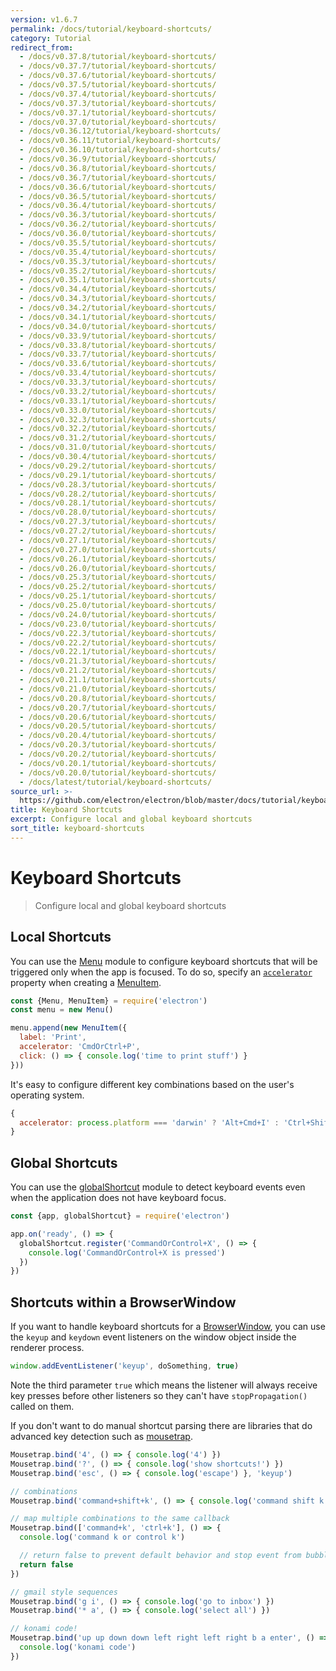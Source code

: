 ```yaml
---
version: v1.6.7
permalink: /docs/tutorial/keyboard-shortcuts/
category: Tutorial
redirect_from:
  - /docs/v0.37.8/tutorial/keyboard-shortcuts/
  - /docs/v0.37.7/tutorial/keyboard-shortcuts/
  - /docs/v0.37.6/tutorial/keyboard-shortcuts/
  - /docs/v0.37.5/tutorial/keyboard-shortcuts/
  - /docs/v0.37.4/tutorial/keyboard-shortcuts/
  - /docs/v0.37.3/tutorial/keyboard-shortcuts/
  - /docs/v0.37.1/tutorial/keyboard-shortcuts/
  - /docs/v0.37.0/tutorial/keyboard-shortcuts/
  - /docs/v0.36.12/tutorial/keyboard-shortcuts/
  - /docs/v0.36.11/tutorial/keyboard-shortcuts/
  - /docs/v0.36.10/tutorial/keyboard-shortcuts/
  - /docs/v0.36.9/tutorial/keyboard-shortcuts/
  - /docs/v0.36.8/tutorial/keyboard-shortcuts/
  - /docs/v0.36.7/tutorial/keyboard-shortcuts/
  - /docs/v0.36.6/tutorial/keyboard-shortcuts/
  - /docs/v0.36.5/tutorial/keyboard-shortcuts/
  - /docs/v0.36.4/tutorial/keyboard-shortcuts/
  - /docs/v0.36.3/tutorial/keyboard-shortcuts/
  - /docs/v0.36.2/tutorial/keyboard-shortcuts/
  - /docs/v0.36.0/tutorial/keyboard-shortcuts/
  - /docs/v0.35.5/tutorial/keyboard-shortcuts/
  - /docs/v0.35.4/tutorial/keyboard-shortcuts/
  - /docs/v0.35.3/tutorial/keyboard-shortcuts/
  - /docs/v0.35.2/tutorial/keyboard-shortcuts/
  - /docs/v0.35.1/tutorial/keyboard-shortcuts/
  - /docs/v0.34.4/tutorial/keyboard-shortcuts/
  - /docs/v0.34.3/tutorial/keyboard-shortcuts/
  - /docs/v0.34.2/tutorial/keyboard-shortcuts/
  - /docs/v0.34.1/tutorial/keyboard-shortcuts/
  - /docs/v0.34.0/tutorial/keyboard-shortcuts/
  - /docs/v0.33.9/tutorial/keyboard-shortcuts/
  - /docs/v0.33.8/tutorial/keyboard-shortcuts/
  - /docs/v0.33.7/tutorial/keyboard-shortcuts/
  - /docs/v0.33.6/tutorial/keyboard-shortcuts/
  - /docs/v0.33.4/tutorial/keyboard-shortcuts/
  - /docs/v0.33.3/tutorial/keyboard-shortcuts/
  - /docs/v0.33.2/tutorial/keyboard-shortcuts/
  - /docs/v0.33.1/tutorial/keyboard-shortcuts/
  - /docs/v0.33.0/tutorial/keyboard-shortcuts/
  - /docs/v0.32.3/tutorial/keyboard-shortcuts/
  - /docs/v0.32.2/tutorial/keyboard-shortcuts/
  - /docs/v0.31.2/tutorial/keyboard-shortcuts/
  - /docs/v0.31.0/tutorial/keyboard-shortcuts/
  - /docs/v0.30.4/tutorial/keyboard-shortcuts/
  - /docs/v0.29.2/tutorial/keyboard-shortcuts/
  - /docs/v0.29.1/tutorial/keyboard-shortcuts/
  - /docs/v0.28.3/tutorial/keyboard-shortcuts/
  - /docs/v0.28.2/tutorial/keyboard-shortcuts/
  - /docs/v0.28.1/tutorial/keyboard-shortcuts/
  - /docs/v0.28.0/tutorial/keyboard-shortcuts/
  - /docs/v0.27.3/tutorial/keyboard-shortcuts/
  - /docs/v0.27.2/tutorial/keyboard-shortcuts/
  - /docs/v0.27.1/tutorial/keyboard-shortcuts/
  - /docs/v0.27.0/tutorial/keyboard-shortcuts/
  - /docs/v0.26.1/tutorial/keyboard-shortcuts/
  - /docs/v0.26.0/tutorial/keyboard-shortcuts/
  - /docs/v0.25.3/tutorial/keyboard-shortcuts/
  - /docs/v0.25.2/tutorial/keyboard-shortcuts/
  - /docs/v0.25.1/tutorial/keyboard-shortcuts/
  - /docs/v0.25.0/tutorial/keyboard-shortcuts/
  - /docs/v0.24.0/tutorial/keyboard-shortcuts/
  - /docs/v0.23.0/tutorial/keyboard-shortcuts/
  - /docs/v0.22.3/tutorial/keyboard-shortcuts/
  - /docs/v0.22.2/tutorial/keyboard-shortcuts/
  - /docs/v0.22.1/tutorial/keyboard-shortcuts/
  - /docs/v0.21.3/tutorial/keyboard-shortcuts/
  - /docs/v0.21.2/tutorial/keyboard-shortcuts/
  - /docs/v0.21.1/tutorial/keyboard-shortcuts/
  - /docs/v0.21.0/tutorial/keyboard-shortcuts/
  - /docs/v0.20.8/tutorial/keyboard-shortcuts/
  - /docs/v0.20.7/tutorial/keyboard-shortcuts/
  - /docs/v0.20.6/tutorial/keyboard-shortcuts/
  - /docs/v0.20.5/tutorial/keyboard-shortcuts/
  - /docs/v0.20.4/tutorial/keyboard-shortcuts/
  - /docs/v0.20.3/tutorial/keyboard-shortcuts/
  - /docs/v0.20.2/tutorial/keyboard-shortcuts/
  - /docs/v0.20.1/tutorial/keyboard-shortcuts/
  - /docs/v0.20.0/tutorial/keyboard-shortcuts/
  - /docs/latest/tutorial/keyboard-shortcuts/
source_url: >-
  https://github.com/electron/electron/blob/master/docs/tutorial/keyboard-shortcuts.md
title: Keyboard Shortcuts
excerpt: Configure local and global keyboard shortcuts
sort_title: keyboard-shortcuts
---
```




<!--


                                      ::::
                                    :o+//+o:
                                    +o    oo-
                                    :o+//oo/+o/
                                      -::-   -oo:
                                               /s/
                      -::::::::-                :s/  :::--
                  :+oo+////////+:        -:/+oo/ :s:-///++oo+:
                /o+:                -/+oo+/:-     +o-      -:+o:
               /s:              -:+o+/:           -o+         :s/
              -s/            -/oo/:                /s-         +s-
              -s/         -/oo/-                   -s/         /s-
               oo       :+o/-                       oo         oo
               -s/    :oo/                          /s-       /s-
                :s/ :oo:              -::-          /s-      /s:
                  -+o/               /ssss/         :s:    -+o-
                 :o+--               /ssss/         :s:   :o+-
                :s/  +o:              -::-          /s-   --
               -s/    :+o/-                         /s-
               oo       -+o+-                       oo
              -s/         -/oo/-                   -s/
             -+soo+:         -/oo/:                /s-      /oooo+-
             o+   :s:           -:+o+/:-          -o+      /s:  -oo
             oo:--/s:       ::      -:+oo+/:-     -/-      /s/--:o+
              :+++/-        :s:          -:/+ooo++//////++oo//+o+:
                             /s:                --::::::--
                              /s/              /s-
                               :oo:          :oo:
                                 /oo/-    -/oo/
                                   -/+oooo+/-





                   _______  _______  _______  _______  __
                  |       ||       ||       ||       ||  |
                  |  _____||_     _||   _   ||    _  ||  |
                  | |_____   |   |  |  | |  ||   |_| ||  |
                  |_____  |  |   |  |  |_|  ||    ___||__|
                   _____| |  |   |  |       ||   |     __
                  |_______|  |___|  |_______||___|    |__|


    This file is generated automatically, so it should not be edited.

    To make changes, head over to the electron/electron repository:

    https://github.com/electron/electron/blob/master/docs/tutorial/keyboard-shortcuts.md

    Thanks!

-->
# Keyboard Shortcuts

> Configure local and global keyboard shortcuts

## Local Shortcuts

You can use the [Menu]({{site.baseurl}}/docs/api/menu) module to configure keyboard shortcuts that will be triggered only when the app is focused. To do so, specify an [`accelerator`]({{site.baseurl}}/docs/api/accelerator) property when creating a [MenuItem]({{site.baseurl}}/docs/api/menu-item).

```js
const {Menu, MenuItem} = require('electron')
const menu = new Menu()

menu.append(new MenuItem({
  label: 'Print',
  accelerator: 'CmdOrCtrl+P',
  click: () => { console.log('time to print stuff') }
}))
```

It's easy to configure different key combinations based on the user's operating system.

```js
{
  accelerator: process.platform === 'darwin' ? 'Alt+Cmd+I' : 'Ctrl+Shift+I'
}
```

## Global Shortcuts

You can use the [globalShortcut]({{site.baseurl}}/docs/api/global-shortcut) module to detect keyboard events even when the application does not have keyboard focus.

```js
const {app, globalShortcut} = require('electron')

app.on('ready', () => {
  globalShortcut.register('CommandOrControl+X', () => {
    console.log('CommandOrControl+X is pressed')
  })
})
```

## Shortcuts within a BrowserWindow

If you want to handle keyboard shortcuts for a [BrowserWindow]({{site.baseurl}}/docs/api/browser-window), you can use the `keyup` and `keydown` event listeners on the window object inside the renderer process.

```js
window.addEventListener('keyup', doSomething, true)
```

Note the third parameter `true` which means the listener will always receive key presses before other listeners so they can't have `stopPropagation()` called on them.

If you don't want to do manual shortcut parsing there are libraries that do advanced key detection such as [mousetrap](https://github.com/ccampbell/mousetrap).

```js
Mousetrap.bind('4', () => { console.log('4') })
Mousetrap.bind('?', () => { console.log('show shortcuts!') })
Mousetrap.bind('esc', () => { console.log('escape') }, 'keyup')

// combinations
Mousetrap.bind('command+shift+k', () => { console.log('command shift k') })

// map multiple combinations to the same callback
Mousetrap.bind(['command+k', 'ctrl+k'], () => {
  console.log('command k or control k')

  // return false to prevent default behavior and stop event from bubbling
  return false
})

// gmail style sequences
Mousetrap.bind('g i', () => { console.log('go to inbox') })
Mousetrap.bind('* a', () => { console.log('select all') })

// konami code!
Mousetrap.bind('up up down down left right left right b a enter', () => {
  console.log('konami code')
})
```
